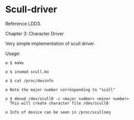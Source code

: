 # Scull-driver
Reference LDD3. 

Chapter 3: Character Driver

Very simple implementation of scull driver.

Usage:  

	o $ make
	
	o $ insmod scull.ko
	
	o $ cat /proc/devinfo

	o Note the major number corresponding to "scull"

	o $ mknod /dev/scull0 -c <major number> <minor number>
	  This will create character file /dev/scull0
	
	o Info of device can be seen in /proc/scullseq
